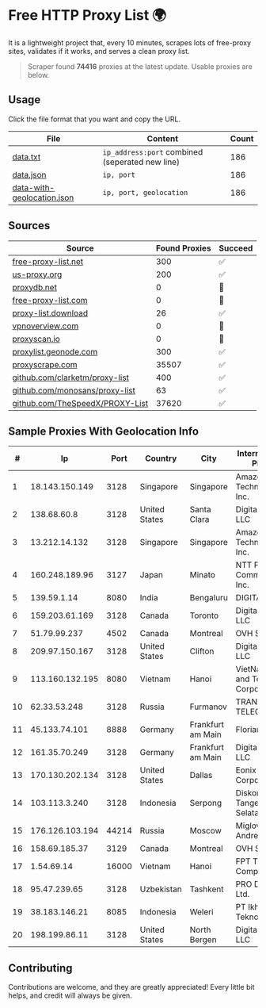
# Free HTTP Proxy List 🌍

It is a lightweight project that, every 10 minutes, scrapes lots of free-proxy sites, validates if it works, and serves a clean proxy list.


> Scraper found **74416** proxies at the latest update. Usable proxies are below.

## Usage

Click the file format that you want and copy the URL.


|File|Content|Count|
|----|-------|-----|
|[data.txt](https://raw.githubusercontent.com/themiralay/Proxy-List-World/master/data.txt)|`ip_address:port` combined (seperated new line)|186|
|[data.json](https://raw.githubusercontent.com/themiralay/Proxy-List-World/master/data.json)|`ip, port`|186|
|[data-with-geolocation.json](https://raw.githubusercontent.com/themiralay/Proxy-List-World/master/data-with-geolocation.json)|`ip, port, geolocation`|186|

## Sources

|Source|Found Proxies|Succeed|
|------|-------------|-------|
|[free-proxy-list.net](https://free-proxy-list.net)|300|✅|
|[us-proxy.org](https://www.us-proxy.org)|200|✅|
|[proxydb.net](http://proxydb.net)|0|🚫|
|[free-proxy-list.com](https://free-proxy-list.com/?page=&port=&type%5B%5D=http&type%5B%5D=https&up_time=0&search=Search)|0|🚫|
|[proxy-list.download](https://www.proxy-list.download/HTTP)|26|✅|
|[vpnoverview.com](https://vpnoverview.com/privacy/anonymous-browsing/free-proxy-servers)|0|🚫|
|[proxyscan.io](https://www.proxyscan.io)|0|🚫|
|[proxylist.geonode.com](https://proxylist.geonode.com/api/proxy-list?limit=300&page=1&sort_by=lastChecked&sort_type=desc&protocols=http,https)|300|✅|
|[proxyscrape.com](https://api.proxyscrape.com/v2/?request=displayproxies&protocol=http&timeout=10000&country=all&ssl=all&anonymity=all)|35507|✅|
|[github.com/clarketm/proxy-list](https://raw.githubusercontent.com/clarketm/proxy-list/master/proxy-list-raw.txt)|400|✅|
|[github.com/monosans/proxy-list](https://raw.githubusercontent.com/monosans/proxy-list/main/proxies/http.txt)|63|✅|
|[github.com/TheSpeedX/PROXY-List](https://raw.githubusercontent.com/TheSpeedX/PROXY-List/master/http.txt)|37620|✅|


## Sample Proxies With Geolocation Info

|#|Ip|Port|Country|City|Internet Service Provider|
|-|--|----|-------|----|-------------------------|
|1|18.143.150.149|3128|Singapore|Singapore|Amazon Technologies Inc.|
|2|138.68.60.8|3128|United States|Santa Clara|DigitalOcean, LLC|
|3|13.212.14.132|3128|Singapore|Singapore|Amazon Technologies Inc.|
|4|160.248.189.96|3127|Japan|Minato|NTT PC Communications, Inc.|
|5|139.59.1.14|8080|India|Bengaluru|DIGITALOCEAN|
|6|159.203.61.169|3128|Canada|Toronto|DigitalOcean, LLC|
|7|51.79.99.237|4502|Canada|Montreal|OVH SAS|
|8|209.97.150.167|3128|United States|Clifton|DigitalOcean, LLC|
|9|113.160.132.195|8080|Vietnam|Hanoi|VietNam Post and Telecom Corporation|
|10|62.33.53.248|3128|Russia|Furmanov|TRANS-TELECOM|
|11|45.133.74.101|8888|Germany|Frankfurt am Main|Florian Kolb|
|12|161.35.70.249|3128|Germany|Frankfurt am Main|DigitalOcean, LLC|
|13|170.130.202.134|3128|United States|Dallas|Eonix Corporation|
|14|103.113.3.240|3128|Indonesia|Serpong|Diskominfo Tangerang Selatan|
|15|176.126.103.194|44214|Russia|Moscow|Miglovets Egor Andreevich|
|16|158.69.185.37|3129|Canada|Montreal|OVH SAS|
|17|1.54.69.14|16000|Vietnam|Hanoi|FPT Telecom Company|
|18|95.47.239.65|3128|Uzbekistan|Tashkent|PRO DATA-TECH Ltd.|
|19|38.183.146.21|8085|Indonesia|Weleri|PT Ikhlas Cipta Teknologi|
|20|198.199.86.11|3128|United States|North Bergen|DigitalOcean, LLC|



## Contributing

Contributions are welcome, and they are greatly appreciated! Every
little bit helps, and credit will always be given.

